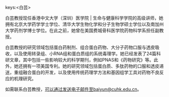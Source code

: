 keys:<白芸>


白芸教授现任香港中文大学（深圳）医学院 | 生命与健康科学学院的高级讲师，她拥有北京大学药学学士学位、清华大学生物化学和分子生物学硕士学位以及南加州大学药剂学博士学位。在此之前，她曾在美国费城骨科医学院药物科学系担任副教授。

白芸教授的研究领域包括蛋白药制剂、组合蛋白药物、大分子药物口服与透皮吸收，以及使用转录组、小RNA组和蛋白质组的系统毒理学。她已经发表了24篇科研文章，其中包括一些影响较大的科学期刊，例如PNAS和《药物研究》等。此外，她还拥有一项美国专利。她的研究领域包括蛋白质、多肽药物的口服和透皮递送，重组融合蛋白的开发，以及使用传统药理学方法和基因组学工具对药物不良反应的机理研究。

如需联系白芸教授，可以通过发送电子邮件至baiyun@cuhk.edu.cn。